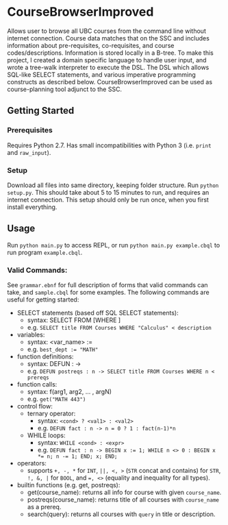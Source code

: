 # CourseBrowserImproved
Allows user to browse all UBC courses from the command line without internet connection. Course data matches that on the SSC and includes information about pre-requisites, co-requisites, and course codes/descriptions. Information is stored locally in a B-tree. To make this project, I created a domain specific language to handle user input, and wrote a tree-walk interpreter to execute the DSL. The DSL which allows SQL-like SELECT statements, and various imperative programming constructs as described below. CourseBrowserImproved can be used as course-planning tool adjunct to the SSC.
## Getting Started
### Prerequisites
Requires Python 2.7. Has small incompatibilities with Python 3 (i.e. `print` and `raw_input`).
### Setup
Download all files into same directory, keeping folder structure. Run `python setup.py`. 
This should take about 5 to 15 minutes to run, and requires an internet connection.
This setup should only be run once, when you first install everything.
## Usage
Run `python main.py` to access REPL,  or run `python main.py example.cbql` to run program `example.cbql`.
### Valid Commands: 
See `grammar.ebnf` for full description of forms that valid commands can take, and `sample.cbql` for some examples.
The following commands are useful for getting started:
* SELECT statements (based off SQL SELECT statements):
    - syntax: SELECT <fields> FROM <db> [WHERE <cond>]
    - e.g. `SELECT title FROM Courses WHERE "Calculus" < description`
* variables:
    - syntax: <var_name> := <val>
    - e.g. `best_dept := "MATH"`
* function definitions:
    - syntax: DEFUN <name> : <params> -> <body>
    - e.g. `DEFUN postreqs : n -> SELECT title FROM Courses WHERE n < prereqs`
* function calls:
    - syntax: f(arg1, arg2, ... , argN)
    - e.g. `get("MATH 443")`
* control flow:
    - ternary operator:
        - syntax: `<cond> ? <val1> : <val2>`
        - e.g. `DEFUN fact : n -> n = 0 ? 1 : fact(n-1)*n`
    - WHILE loops:
        - syntax: `WHILE <cond> : <expr>`
        - e.g. `DEFUN fact : n -> BEGIN x := 1; WHILE n <> 0 : BEGIN x *= n; n -= 1; END; x; END;`
* operators:
    - supports `+, -, *` for `INT`, `||, <, >` (`STR` concat and contains) for `STR`, `!, &, |` for `BOOL`, and `=, <>` (equality and inequality for all types).
* builtin functions (e.g. get, postreqs):
   - get(course_name): returns all info for course with given `course_name`.
   - postreqs(course_name): returns title of all courses with `course_name` as a prereq.
   - search(query): returns all courses with `query` in title or description.
